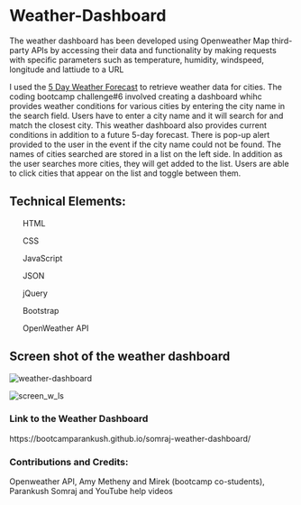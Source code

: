 # Weather-Dashboard

The weather dashboard has been developed using Openweather Map third-party APIs by accessing their data and functionality by making requests with specific parameters such as temperature, humidity, windspeed, longitude and lattiude to a URL

I used the [5 Day Weather Forecast](https://openweathermap.org/forecast5) to retrieve weather data for cities. 
The coding bootcamp challenge#6 involved creating a dashboard whihc provides weather conditions for various cities by entering the city name in the search field. Users have to enter a city name and it will search for and match the closest city. This weather dashboard also provides current conditions in addition to a future 5-day forecast. There is pop-up alert provided to the user in the event if the city name could not be found. The names of cities searched are stored in a list on the left side. In addition as the user searches more cities, they will get added to the list. Users are able to click cities that appear on the list and toggle between them.



<H2>Technical Elements:</H2>
<ul>HTML</ul>
<ul>CSS</ul>
<ul>JavaScript</ul>
<ul>JSON</ul>
<ul>jQuery</ul>
<ul>Bootstrap</ul>
<ul>OpenWeather API</ul>

<H2>Screen shot of the weather dashboard</H2>

![weather-dashboard](https://user-images.githubusercontent.com/120338398/221286885-c965fa0e-c211-46a2-ba09-c9b8549909f6.png)

![screen_w_ls](https://user-images.githubusercontent.com/120338398/221290077-b59e0b3a-c2bb-4eb6-9bbc-9590f1aefc61.png)



<H3>Link to the Weather Dashboard</H3> 
https://bootcamparankush.github.io/somraj-weather-dashboard/

<H3>Contributions and Credits:</H3>
Openweather API, Amy Metheny and Mirek (bootcamp co-students), Parankush Somraj and YouTube help videos
